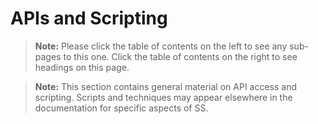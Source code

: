 [title]: # (APIs and Scripting)
[tags]: # (API,Scripting)
[priority]: # (1000)

# APIs and Scripting

> **Note:** Please click the table of contents on the left to see any sub-pages to this one. Click the table of contents on the right to see headings on this page.

> **Note:** This section contains general material on API access and scripting. Scripts and techniques may appear elsewhere in the documentation for specific aspects of SS.